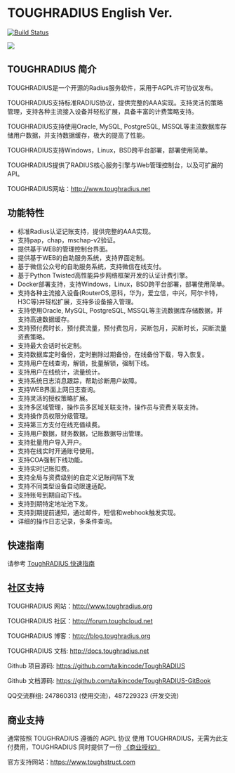 # TOUGHRADIUS English Ver.

[![Build Status](https://travis-ci.org/talkincode/ToughRADIUS.svg?branch=master)](https://travis-ci.org/talkincode/ToughRADIUS)

[![](https://badge.imagelayers.io/talkincode/toughradius:v2.svg)](https://imagelayers.io/?images=talkincode/toughradius:v2 'Get your own badge on imagelayers.io')

## TOUGHRADIUS 简介

TOUGHRADIUS是一个开源的Radius服务软件，采用于AGPL许可协议发布。

TOUGHRADIUS支持标准RADIUS协议，提供完整的AAA实现。支持灵活的策略管理，支持各种主流接入设备并轻松扩展，具备丰富的计费策略支持。

TOUGHRADIUS支持使用Oracle, MySQL, PostgreSQL, MSSQL等主流数据库存储用户数据，并支持数据缓存，极大的提高了性能。

TOUGHRADIUS支持Windows，Linux，BSD跨平台部署，部署使用简单。

TOUGHRADIUS提供了RADIUS核心服务引擎与Web管理控制台，以及可扩展的API。

TOUGHRADIUS网站：http://www.toughradius.net


## 功能特性

- 标准Radius认证记账支持，提供完整的AAA实现。
- 支持pap，chap，mschap-v2验证。
- 提供基于WEB的管理控制台界面。
- 提供基于WEB的自助服务系统，支持界面定制。
- 基于微信公众号的自助服务系统，支持微信在线支付。
- 基于Python Twisted高性能异步网络框架开发的认证计费引擎。
- Docker部署支持，支持Windows，Linux，BSD跨平台部署，部署使用简单。
- 支持各种主流接入设备(RouterOS,思科，华为，爱立信，中兴，阿尔卡特，H3C等)并轻松扩展，支持多设备接入管理。
- 支持使用Oracle, MySQL, PostgreSQL, MSSQL等主流数据库存储数据，并支持高速数据缓存。
- 支持预付费时长，预付费流量，预付费包月，买断包月，买断时长，买断流量资费策略。
- 支持最大会话时长定制。
- 支持数据库定时备份，定时删除过期备份，在线备份下载，导入恢复。
- 支持用户在线查询，解锁，批量解锁，强制下线。
- 支持用户在线统计，流量统计。
- 支持系统日志消息跟踪，帮助诊断用户故障。
- 支持WEB界面上网日志查询。
- 支持灵活的授权策略扩展。
- 支持多区域管理，操作员多区域关联支持，操作员与资费关联支持。
- 支持操作员权限分级管理。
- 支持第三方支付在线充值续费。
- 支持用户数据，财务数据，记账数据导出管理。
- 支持批量用户导入开户。
- 支持在线实时开通账号使用。
- 支持COA强制下线功能。
- 支持实时记账扣费。
- 支持全局与资费级别的自定义记账间隔下发
- 支持不同类型设备自动限速适配。
- 支持账号到期自动下线。
- 支持到期特定地址池下发。
- 支持到期提前通知，通过邮件，短信和webhook触发实现。
- 详细的操作日志记录，多条件查询。

## 快速指南

请参考 [ToughRADIUS 快速指南](http://docs.toughradius.net/toughradius_v2/quickstart.html)

## 社区支持

TOUGHRADIUS 网站：http://www.toughradius.org

TOUGHRADIUS 社区：http://forum.toughcloud.net

TOUGHRADIUS 博客：http://blog.toughradius.org

TOUGHRADIUS 文档: http://docs.toughradius.net

Github 项目源码: https://github.com/talkincode/ToughRADIUS

Github 文档源码: https://github.com/talkincode/ToughRADIUS-GitBook

QQ交流群组: 247860313 (使用交流)，487229323 (开发交流)

## 商业支持

通常按照 TOUGHRADIUS 遵循的 AGPL 协议 使用 TOUGHRADIUS，无需为此支付费用，TOUGHRADIUS 同时提供了一份 [《商业授权》](https://github.com/talkincode/ToughRADIUS/blob/master/Commerical-license.rst)

官方支持网站：https://www.toughstruct.com





